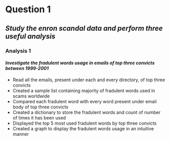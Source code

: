 # **Question 1**

## *Study the enron scandal data and perform three useful analysis*

### **Analysis 1**
    
#### *Investigate the fradulent words usage in emails of top three convicts between 1999-2001*
    
   - Read all the emails, present under each and every directory, of top three convicts
   - Created a sample list containing majority of fradulent words used in scams worldwide
   - Compared each fradulent word with every word present under email body of top three convicts
   - Created a dictionary to store the fradulent words and count of number of times it has been used
   - Displayed the top 5 most used fradulent words by top three convicts
   - Created a graph to display the fradulent words usage in an intuitive manner
    
    

    